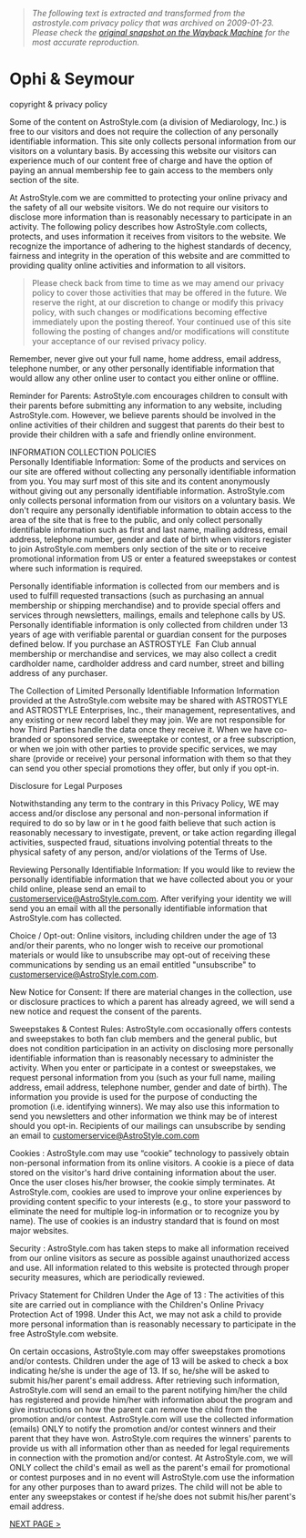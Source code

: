 > *The following text is extracted and transformed from the astrostyle.com privacy policy that was archived on 2009-01-23. Please check the [original snapshot on the Wayback Machine](https://web.archive.org/web/20090123132219id_/http%3A//www.astrostyle.com/The_AstroTwins/about_copyright_privacy.htm) for the most accurate reproduction.*

# Ophi & Seymour

copyright & privacy policy

Some of the content on AstroStyle.com (a division of Mediarology, Inc.) is free to our visitors and does not require the collection of any personally identifiable information. This site only collects personal information from our visitors on a voluntary basis. By accessing this website our visitors can experience much of our content free of charge and have the option of paying an annual membership fee to gain access to the members only section of the site. 

At AstroStyle.com we are committed to protecting your online privacy and the safety of all our website visitors. We do not require our visitors to disclose more information than is reasonably necessary to participate in an activity. The following policy describes how AstroStyle.com collects, protects, and uses information it receives from visitors to the website. We recognize the importance of adhering to the highest standards of decency, fairness and integrity in the operation of this website and are committed to providing quality online activities and information to all visitors. 

>Please check back from time to time as we may amend our privacy policy to cover those activities that may be offered in the future. We reserve the right, at our discretion to change or modify this privacy policy, with such changes or modifications becoming effective immediately upon the posting thereof. Your continued use of this site following the posting of changes and/or modifications will constitute your acceptance of our revised privacy policy. 

Remember, never give out your full name, home address, email address, telephone number, or any other personally identifiable information that would allow any other online user to contact you either online or offline. 

Reminder for Parents: AstroStyle.com encourages children to consult with their parents before submitting any information to any website, including AstroStyle.com. However, we believe parents should be involved in the online activities of their children and suggest that parents do their best to provide their children with a safe and friendly online environment. 

INFORMATION COLLECTION POLICIES  
Personally Identifiable Information: Some of the products and services on our site are offered without collecting any personally identifiable information from you. You may surf most of this site and its content anonymously without giving out any personally identifiable information. AstroStyle.com only collects personal information from our visitors on a voluntary basis. We don't require any personally identifiable information to obtain access to the area of the site that is free to the public, and only collect personally identifiable information such as first and last name, mailing address, email address, telephone number, gender and date of birth when visitors register to join AstroStyle.com members only section of the site or to receive promotional information from US or enter a featured sweepstakes or contest where such information is required. 

Personally identifiable information is collected from our members and is used to fulfill requested transactions (such as purchasing an annual membership or shipping merchandise) and to provide special offers and services through newsletters, mailings, emails and telephone calls by US. Personally identifiable information is only collected from children under 13 years of age with verifiable parental or guardian consent for the purposes defined below. If you purchase an ASTROSTYLE  Fan Club annual membership or merchandise and services, we may also collect a credit cardholder name, cardholder address and card number, street and billing address of any purchaser. 

The Collection of Limited Personally Identifiable Information Information provided at the AstroStyle.com website may be shared with ASTROSTYLE  and ASTROSTYLE Enterprises, Inc., their management, representatives, and any existing or new record label they may join. We are not responsible for how Third Parties handle the data once they receive it. When we have co-branded or sponsored service, sweeptake or contest, or a free subscription, or when we join with other parties to provide specific services, we may share (provide or receive) your personal information with them so that they can send you other special promotions they offer, but only if you opt-in. 

Disclosure for Legal Purposes 

Notwithstanding any term to the contrary in this Privacy Policy, WE may access and/or disclose any personal and non-personal information if required to do so by law or in t he good faith believe that such action is reasonably necessary to investigate, prevent, or take action regarding illegal activities, suspected fraud, situations involving potential threats to the physical safety of any person, and/or violations of the Terms of Use. 

Reviewing Personally Identifiable Information: If you would like to review the personally identifiable information that we have collected about you or your child online, please send an email to customerservice@AstroStyle.com.com. After verifying your identity we will send you an email with all the personally identifiable information that AstroStyle.com has collected. 

Choice / Opt-out: Online visitors, including children under the age of 13 and/or their parents, who no longer wish to receive our promotional materials or would like to unsubscribe may opt-out of receiving these communications by sending us an email entitled "unsubscribe" to customerservice@AstroStyle.com.com. 

New Notice for Consent: If there are material changes in the collection, use or disclosure practices to which a parent has already agreed, we will send a new notice and request the consent of the parents. 

Sweepstakes & Contest Rules: AstroStyle.com occasionally offers contests and sweepstakes to both fan club members and the general public, but does not condition participation in an activity on disclosing more personally identifiable information than is reasonably necessary to administer the activity. When you enter or participate in a contest or sweepstakes, we request personal information from you (such as your full name, mailing address, email address, telephone number, gender and date of birth). The information you provide is used for the purpose of conducting the promotion (i.e. identifying winners). We may also use this information to send you newsletters and other information we think may be of interest should you opt-in. Recipients of our mailings can unsubscribe by sending an email to customerservice@AstroStyle.com.com 

Cookies : AstroStyle.com may use “cookie” technology to passively obtain non-personal information from its online visitors. A cookie is a piece of data stored on the visitor's hard drive containing information about the user. Once the user closes his/her browser, the cookie simply terminates. At AstroStyle.com, cookies are used to improve your online experiences by providing content specific to your interests (e.g., to store your password to eliminate the need for multiple log-in information or to recognize you by name). The use of cookies is an industry standard that is found on most major websites. 

Security : AstroStyle.com has taken steps to make all information received from our online visitors as secure as possible against unauthorized access and use. All information related to this website is protected through proper security measures, which are periodically reviewed. 

Privacy Statement for Children Under the Age of 13 : The activities of this site are carried out in compliance with the Children's Online Privacy Protection Act of 1998. Under this Act, we may not ask a child to provide more personal information than is reasonably necessary to participate in the free AstroStyle.com website. 

On certain occasions, AstroStyle.com may offer sweepstakes promotions and/or contests. Children under the age of 13 will be asked to check a box indicating he/she is under the age of 13. If so, he/she will be asked to submit his/her parent's email address. After retrieving such information, AstroStyle.com will send an email to the parent notifying him/her the child has registered and provide him/her with information about the program and give instructions on how the parent can remove the child from the promotion and/or contest. AstroStyle.com will use the collected information (emails) ONLY to notify the promotion and/or contest winners and their parent that they have won. AstroStyle.com requires the winners' parents to provide us with all information other than as needed for legal requirements in connection with the promotion and/or contest. At AstroStyle.com, we will ONLY collect the child's email as well as the parent's email for promotional or contest purposes and in no event will AstroStyle.com use the information for any other purposes than to award prizes. The child will not be able to enter any sweepstakes or contest if he/she does not submit his/her parent's email address. 

[NEXT PAGE >](https://web.archive.org/web/20090123132219id_/http%3A//www.astrostyle.com/The_AstroTwins/about_copyright_privacy2.htm)
